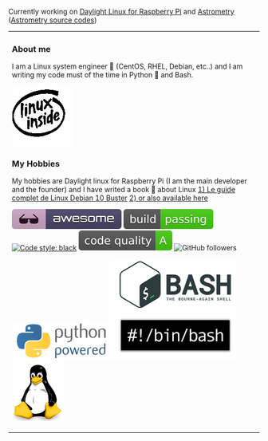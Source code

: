 Currently working on [Daylight Linux for Raspberry Pi](http://www.daylightlinux.ch) and [Astrometry](http://www.astrometry.ch) ([Astrometry source codes](https://github.com/hamdyaea/SolarSystemPercentage))

<table><tr><td valign="top" width="33%">

### About me

I am a Linux system engineer :penguin:  (CentOS, RHEL, Debian, etc..) and I am writing my code must of the time in Python :snake:  and Bash.

![linux inside](https://github.com/hamdyaea/hamdyaea/blob/master/Linux-Inside-Logo-1.gif)

### My Hobbies   


My hobbies are Daylight linux for Raspberry Pi (I am the main developer and the founder) and I have writed a book :notebook_with_decorative_cover:  about Linux    [1) Le guide complet de Linux Debian 10 Buster](https://www.eyrolles.com/Litterature/Livre/le-guide-complet-de-linux-debian-10-buster-9782754308274/) [2) or also available here](https://www.payot.ch/Detail/le_guide_complet_de_linux_debian_10_buster-abou_el_anein_hamdy-9782754308274?fp=11)

![Awesome](https://github.com/hamdyaea/hamdyaea/blob/master/awesome.svg)    ![Build passing](https://github.com/hamdyaea/hamdyaea/blob/master/build.svg)    [![Code style: black](https://img.shields.io/badge/code%20style-black-000000.svg)](https://github.com/psf/black)    ![Code quality](https://github.com/hamdyaea/hamdyaea/blob/master/codequalityA.svg)     ![GitHub followers](https://img.shields.io/github/followers/hamdyaea)     

![Python](https://github.com/hamdyaea/hamdyaea/blob/master/pythonpowered.png)   ![Bash](https://github.com/hamdyaea/hamdyaea/blob/master/bash.png) ![tux](https://github.com/hamdyaea/hamdyaea/blob/master/tux.png)
